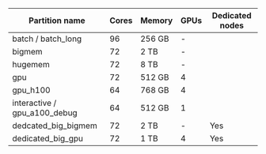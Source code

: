 | Partition name            | Cores | Memory   | GPUs | Dedicated nodes |
|------------------------|-------|----------|------|----------------|
| batch / batch_long     | 96    | 256 GB   | -    |                |
| bigmem                 | 72    | 2 TB     | -    |                |
| hugemem                | 72    | 8 TB     | -    |                |
| gpu                    | 72    | 512 GB   | 4    |                |
| gpu_h100               | 64    | 768 GB   | 4    |                |
| interactive / gpu_a100_debug | 64    | 512 GB   | 1    |                |
| dedcated_big_bigmem    | 72    | 2 TB     | -    | Yes            |
| dedicated_big_gpu      | 72    | 1 TB     | 4    | Yes            |

